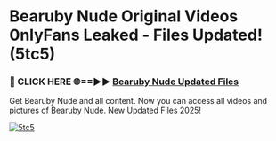 # Bearuby Nude Original Videos 0nlyFans Leaked - Files Updated! (5tc5)

<h3>🔴 CLICK HERE 🌐==►► <a href="https://tinyurl.com/y5r63du9" rel="nofollow">Bearuby Nude Updated Files</a></h3>

Get Bearuby Nude and all content. Now you can access all videos and pictures of Bearuby Nude. New Updated Files 2025!

[![5tc5](https://i.imgur.com/UVo9nyh.gif)](https://tinyurl.com/y5r63du9)